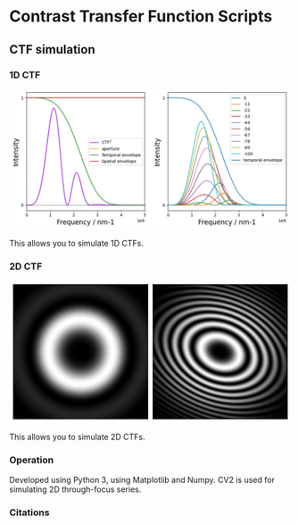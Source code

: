 # Contrast Transfer Function Scripts

## CTF simulation

### 1D CTF

<img src="https://github.com/benweare/EM_scripts/blob/main/assets/images/1d.png" alt="1d CTFs"/> 

This allows you to simulate 1D CTFs.

### 2D CTF

<img src="https://github.com/benweare/EM_scripts/blob/main/assets/images/2d.png" alt="2d CTFs"/>

This allows you to simulate 2D CTFs.

### Operation

Developed using Python 3, using Matplotlib and Numpy. CV2 is used for simulating 2D through-focus series.


### Citations

